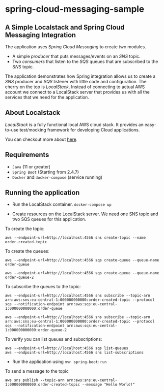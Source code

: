 # spring-cloud-messaging-sample

## A Simple Localstack and Spring Cloud Messaging Integration
The application uses _Spring Cloud Messaging_ to create two modules. 
* A simple _producer_ that puts messages/events on an _SNS_ topic.
* Two _consumers_ that listen to the _SQS_ queues that are subscribed to the _SNS_ topic.

The application demonstrates how Spring integration allows us to create a _SNS_ producer and _SQS_ listener with little code and configuration. 
The cherry on the top is _LocalStack_. Instead of connecting to actual AWS account we connect to a LocalStack server that provides us with all the services that we need for the application.

## About Localstack
_LocalStack_ is a fully functional local AWS cloud stack. It provides an easy-to-use test/mocking framework for developing Cloud applications.

You can checkout more about [here](https://github.com/localstack/localstack).


## Requirements

* `Java` (11 or greater)
* `Spring Boot` (Starting from 2.4.7)
* `Docker` and `docker-compose` (service running)

## Running the application
* Run the LocalStack container. `docker-compose up`

* Create resources on the LocalStack server. We need one SNS topic and two SQS queues for this application.

To create the topic:

```
aws --endpoint-url=http://localhost:4566 sns create-topic --name order-created-topic
```

To create the queues:

```
aws --endpoint-url=http://localhost:4566 sqs create-queue --queue-name order-queue

aws --endpoint-url=http://localhost:4566 sqs create-queue --queue-name order-queue-2
```

To subscribe the queues to the topic:

```
aws --endpoint-url=http://localhost:4566 sns subscribe --topic-arn arn:aws:sns:eu-central-1:000000000000:order-created-topic --protocol sqs --notification-endpoint arn:aws:sqs:eu-central-1:000000000000:order-queue

aws --endpoint-url=http://localhost:4566 sns subscribe --topic-arn arn:aws:sns:eu-central-1:000000000000:order-created-topic --protocol sqs --notification-endpoint arn:aws:sqs:eu-central-1:000000000000:order-queue-2
```

To verify you can list queues and subscriptions:

```
aws --endpoint-url=http://localhost:4566 sqs list-queues
aws --endpoint-url=http://localhost:4566 sns list-subscriptions
```

* Run the application using `mvn spring-boot:run`

To send a message to the topic
```
aws sns publish --topic-arn arn:aws:sns:eu-central-1:000000000000:order-created-topic --message "Hello World!"
```